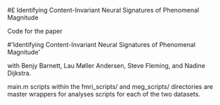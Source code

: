 #£ Identifying Content-Invariant Neural Signatures of Phenomenal Magnitude

Code for the paper 

#'Identifying Content-Invariant Neural Signatures of Phenomenal Magnitude'

with Benjy Barnett, Lau Møller Andersen, Steve Fleming, and Nadine Dijkstra.

main.m scripts within the fmri_scripts/ and meg_scripts/ directories are master wrappers for analyses scripts for each of the two datasets.
